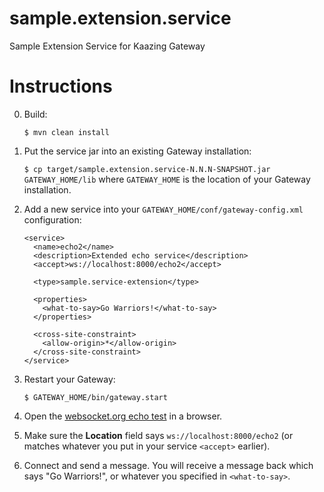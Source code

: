 # sample.extension.service

Sample Extension Service for Kaazing Gateway

# Instructions

0. Build:

    `$ mvn clean install`

0. Put the service jar into an existing Gateway installation:

    `$ cp target/sample.extension.service-N.N.N-SNAPSHOT.jar GATEWAY_HOME/lib`
    where `GATEWAY_HOME` is the location of your Gateway installation.

0. Add a new service into your `GATEWAY_HOME/conf/gateway-config.xml` configuration:

    ```
    <service>
      <name>echo2</name>
      <description>Extended echo service</description>
      <accept>ws://localhost:8000/echo2</accept>

      <type>sample.service-extension</type>

      <properties>
        <what-to-say>Go Warriors!</what-to-say>
      </properties>

      <cross-site-constraint>
        <allow-origin>*</allow-origin>
      </cross-site-constraint>
    </service>
    ```
0. Restart your Gateway:

    `$ GATEWAY_HOME/bin/gateway.start`

0. Open the [websocket.org echo test](http://www.websocket.org/echo.html?location=ws://localhost:8000/echo2) in a browser.

0. Make sure the **Location** field says `ws://localhost:8000/echo2` (or matches whatever you put in your service `<accept>` earlier).

0. Connect and send a message. You will receive a message back which says "Go Warriors!", or whatever you specified in `<what-to-say>`.

